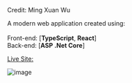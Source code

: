 Credit: Ming Xuan Wu

A modern web application created using: <br/> <br/>
Front-end: [**TypeScript**, **React**] <br/>
Back-end: [**ASP .Net Core**]

<a href="https://www.jolly-cliff-06b700b03.5.azurestaticapps.net">Live Site: </a>

![image](https://github.com/moodyloo/FlyingFishMenuWeb/assets/32241723/93e1d482-4fe3-40a3-99c4-aa1725d27b99)
